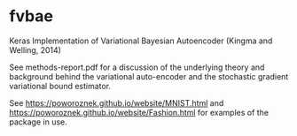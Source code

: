 # fvbae
Keras Implementation of Variational Bayesian Autoencoder (Kingma and Welling, 2014)

See methods-report.pdf for a discussion of the underlying theory and background behind the variational auto-encoder and the stochastic gradient variational bound estimator.

See https://poworoznek.github.io/website/MNIST.html and https://poworoznek.github.io/website/Fashion.html for examples of the package in use.

